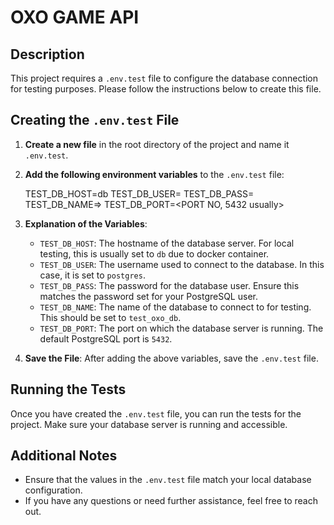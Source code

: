 # OXO GAME API

## Description

This project requires a `.env.test` file to configure the database connection for testing purposes. Please follow the instructions below to create this file.

## Creating the `.env.test` File

1. **Create a new file** in the root directory of the project and name it `.env.test`.

2. **Add the following environment variables** to the `.env.test` file:

 
   TEST_DB_HOST=db
   TEST_DB_USER=<YOUR DB USER>
   TEST_DB_PASS=<YOUR PASSWORD>
   TEST_DB_NAME=<DATABASE NAME>>
   TEST_DB_PORT=<PORT NO, 5432 usually>
   

3. **Explanation of the Variables**:
   - `TEST_DB_HOST`: The hostname of the database server. For local testing, this is usually set to `db` due to docker container.
   - `TEST_DB_USER`: The username used to connect to the database. In this case, it is set to `postgres`.
   - `TEST_DB_PASS`: The password for the database user. Ensure this matches the password set for your PostgreSQL user.
   - `TEST_DB_NAME`: The name of the database to connect to for testing. This should be set to `test_oxo_db`.
   - `TEST_DB_PORT`: The port on which the database server is running. The default PostgreSQL port is `5432`.

4. **Save the File**: After adding the above variables, save the `.env.test` file.

## Running the Tests

Once you have created the `.env.test` file, you can run the tests for the project. Make sure your database server is running and accessible.

## Additional Notes

- Ensure that the values in the `.env.test` file match your local database configuration.
- If you have any questions or need further assistance, feel free to reach out.

